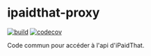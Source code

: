 # ipaidthat-proxy

[![build](https://github.com/hiit-consulting-fr/ipaidthat-proxy/actions/workflows/build.yml/badge.svg)](https://github.com/hiit-consulting-fr/ipaidthat-proxy/actions/workflows/build.yml)
[![codecov](https://codecov.io/gh/hiit-consulting-fr/ipaidthat-proxy/branch/master/graph/badge.svg?token=TENW708T94)](https://codecov.io/gh/hiit-consulting-fr/ipaidthat-proxy)

Code commun pour accéder à l'api d'iPaidThat.
